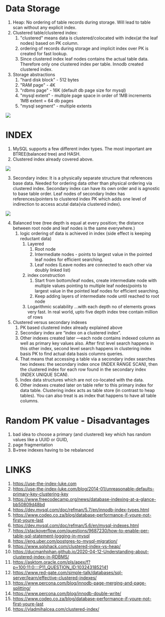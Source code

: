 # Data Storage
1. Heap: No ordering of table records during storage. Will lead to table scan without any explicit index.
2. Clustered table/clustered index: 
   1.  "clustered" means data is clustered/colocated with index(at the leaf nodes) based on PK column.
   2.  ordering of records during storage and implicit index over PK is created for fast lookup. 
   3.  Since clustered index leaf nodes contains the actual table data. Therefore only one clustered index per table. Innodb created clustered index.
3. Storage abstractions
   1. "hard disk block" - 512 bytes
   2. "RAM page"  - 4K
   3. "rdbms page" - 16K (default db page size for mysql)
   4. "mysql extent" - multiple page space in order of 1MB increments 1MB extent = 64 db pages 
   5. "mysql segment" - multiple extents
  
  ![](https://github.com/khatwaniNikhil/DatabaseTuning/blob/main/images/mysq_storage_abstractions.png)

# INDEX
1. MySQL supports a few different index types. The most important are BTREE(balanced tree) and HASH. 
2. Clustered index already covered above. 

![](https://github.com/khatwaniNikhil/DatabaseTuning/blob/main/images/clustered_index.png)

3. Secondary index: It is a physically separate structure that references base data. Needed for ordering data other than physical ordering via clustered index. Secondary index can have its own order and is agnostic to base table order. Leaf nodes of secondary Index has references/pointers to clustered index PK which adds one level of indirection to access acutal data(via clustered index).

![](https://github.com/khatwaniNikhil/DatabaseTuning/blob/main/images/non_clustered_index.png)

4. Balanced tree (tree depth is equal at every position; the distance between root node and leaf nodes is the same everywhere.)
    1. logic ordering of data is achieved in index (side effect is keeping reductant data)
        1. Layered 
            1. Root node 
            2. Intermediate nodes - points to largest value in the pointed leaf nodes for efficient searching.
            3. Leaf nodes (Leave nodes are connected to each other via doubly linked list)
        2. index construction
            1. Start from bottom/leaf nodes, create intermediate node with multiple values pointing to multiple leaf nodes(points to largest value in the pointed leaf nodes for efficient searching.
            2. Keep adding layers of intermediate node until reached to root node 
        3. Logarithmic scalability …with each depth no of elements grows very fast. In real world, upto five depth index tree contain million of rows
5. Clustered versus secondary indexes
    1. PK based clustered index already explained above
    2. Secondary index are “index on a clustered index”.
    3. Other indexes created later —each node contains indexed column as well as primary key values also. After first level search happens in this other index, second level search happens in clustering index basis PK to find actual data basis columns queries.
    4. That means that accessing a table via a secondary index searches two indexes: the secondary index once (INDEX RANGE SCAN), then the clustered index for each row found in the secondary index (INDEX UNIQUE SCAN).
    5. Index data structures which are not co-located with the data.
    6. Other indexes created later on table refer to this primary index for data table. Clustering index acts as table store (in contrast to heap tables). You can also treat is as index that happens to have all table columns.

# Random PK value - Disadvantages
1.  bad idea to choose a primary (and clustered) key which has  random values like a UUID or GUID,
2.  page fragmentation
3.  B+tree indexes having to be rebalanced 

# LINKS
1. https://use-the-index-luke.com
2. https://use-the-index-luke.com/blog/2014-01/unreasonable-defaults-primary-key-clustering-key
3. https://www.freecodecamp.org/news/database-indexing-at-a-glance-bb50809d48bd
4. https://dev.mysql.com/doc/refman/5.7/en/innodb-index-types.html
5. https://www.codeo.co.za/blog/database-performance-if-youre-not-first-youre-last
6. https://dev.mysql.com/doc/refman/5.6/en/mysql-indexes.html
7. https://stackoverflow.com/questions/9687230/how-to-enable-per-table-sql-statement-logging-in-mysql
8. https://eng.uber.com/postgres-to-mysql-migration/
9. https://www.sqlshack.com/clustered-index-vs-heap/
10. https://ducmanhphan.github.io/2020-04-12-Understanding-about-clustered-index-in-RDBMS/
11. https://asktom.oracle.com/pls/apex/f?p=100:11:0::::P11_QUESTION_ID:1032431852141
12. https://www.red-gate.com/simple-talk/databases/sql-server/learn/effective-clustered-indexes/
13. https://www.percona.com/blog/innodb-page-merging-and-page-splitting/
14. https://www.percona.com/blog/innodb-double-write/
15. https://www.codeo.co.za/blog/database-performance-if-youre-not-first-youre-last
16. https://vladmihalcea.com/clustered-index/
